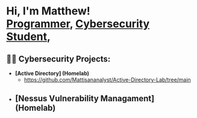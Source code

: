 <h1>Hi, I'm Matthew! <br/><a href="https://github.com/mattisananalyst">Programmer</a>, <a href="https://www.linkedin.com/in/matthew-taylor-b15699b9/">Cybersecurity Student</a>,
<h2>👨‍💻 Cybersecurity Projects:</h2>

- <b>[Active Directory] (Homelab)</b>
  - https://github.com/Mattisananalyst/Active-Directory-Lab/tree/main
- <b>[Nessus Vulnerability Managament] (Homelab)</b>
  - 




<!--
**joshmadakor1/joshmadakor1** is a ✨ _special_ ✨ repository because its `README.md` (this file) appears on your GitHub profile.

Here are some ideas to get you started:

- 🔭 I’m currently working on ...
- 🌱 I’m currently learning ...
- 👯 I’m looking to collaborate on ...
- 🤔 I’m looking for help with ...
- 💬 Ask me about ...
- 📫 How to reach me: ...
- 😄 Pronouns: ...
- ⚡ Fun fact: ...
-->
